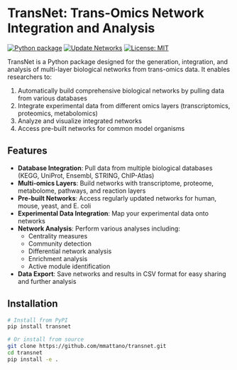 # TransNet: Trans-Omics Network Integration and Analysis

[![Python package](https://github.com/mmattano/transnet/actions/workflows/python-package.yml/badge.svg)](https://github.com/mmattano/transnet/actions/workflows/python-package.yml)
[![Update Networks](https://github.com/mmattano/transnet/actions/workflows/update.yml/badge.svg)](https://github.com/mmattano/transnet/actions/workflows/update.yml)
[![License: MIT](https://img.shields.io/badge/License-MIT-yellow.svg)](https://opensource.org/licenses/MIT)

TransNet is a Python package designed for the generation, integration, and analysis of multi-layer biological networks from trans-omics data. It enables researchers to:

1. Automatically build comprehensive biological networks by pulling data from various databases
2. Integrate experimental data from different omics layers (transcriptomics, proteomics, metabolomics)
3. Analyze and visualize integrated networks
4. Access pre-built networks for common model organisms

## Features

- **Database Integration**: Pull data from multiple biological databases (KEGG, UniProt, Ensembl, STRING, ChIP-Atlas)
- **Multi-omics Layers**: Build networks with transcriptome, proteome, metabolome, pathways, and reaction layers
- **Pre-built Networks**: Access regularly updated networks for human, mouse, yeast, and E. coli
- **Experimental Data Integration**: Map your experimental data onto networks
- **Network Analysis**: Perform various analyses including:
  - Centrality measures
  - Community detection
  - Differential network analysis
  - Enrichment analysis
  - Active module identification
- **Data Export**: Save networks and results in CSV format for easy sharing and further analysis

## Installation

```bash
# Install from PyPI
pip install transnet

# Or install from source
git clone https://github.com/mmattano/transnet.git
cd transnet
pip install -e .